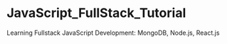 # JavaScript_FullStack_Tutorial
Learning Fullstack JavaScript Development: MongoDB, Node.js, React.js
